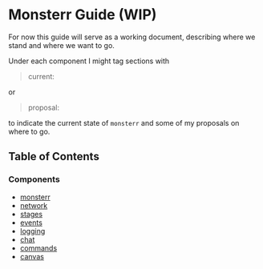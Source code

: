# Monsterr Guide (WIP)
For now this guide will serve as a working document, describing where we stand and where we want to go.

Under each component I might tag sections with
> current:

or

>proposal:

to indicate the current state of `monsterr` and some of my proposals on where to go.


## Table of Contents

### Components

- [monsterr](./setup.md)
- [network](./network.md)
- [stages](./stages.md)
- [events](./events.md)
- [logging](./logging.md)
- [chat](./chat.md)
- [commands](./commands.md)
- [canvas](./canvas.md)
